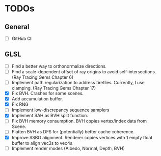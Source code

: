 # TODOs

## General
- [ ] GitHub CI

## GLSL
- [ ] Find a better way to orthonormalize directions. 
- [ ] Find a scale-dependent offset of ray origins to avoid self-intersections. (Ray Tracing Gems Chapter 6)
- [ ] Implement path regularization to address fireflies. Currently, I use clamping. (Ray Tracing Gems Chapter 17)
- [X] Fix BVH. Crashes for some scenes.
- [X] Add accumulation buffer.
- [X] Fix RNG 
- [ ] Implement low-discrepancy sequence samplers
- [X] Implement SAH as BVH split function.
- [ ] Fix BVH memory consumption. BVH copies vertex/index data from Scene.
- [ ] Flatten BVH as DFS for (potentially) better cache coherence.
- [X] Improve SSBO alignment. Renderer copies vertices with 1 empty float buffer to align vec3s to vec4s.
- [ ] Implement render modes (Albedo, Normal, Depth, BVH)
